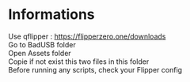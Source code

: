 # Informations
Use qflipper : https://flipperzero.one/downloads    
Go to BadUSB folder  
Open Assets folder  
Copie if not exist this two files in this folder  
Before running any scripts, check your Flipper config